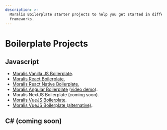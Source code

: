 ```yaml
---
description: >-
  Moralis Boilerplate starter projects to help you get started in different
  frameworks.
---
```


# Boilerplate Projects

## Javascript

* [Moralis Vanilla JS Boilerplate](https://github.com/MoralisWeb3/demo-apps/tree/main/moralis-vanilla-boilerplate).
* [Moralis React Boilerplate.](https://github.com/ethereum-boilerplate/ethereum-boilerplate)
* [Moralis React Native Boilerplate.](https://github.com/MoralisWeb3/demo-apps/tree/main/react-native-boilerplate)
* [Moralis Angular Boilerplate](https://github.com/MoralisWeb3/demo-apps/tree/main/moralis-angular-app) ([video demo](https://www.youtube.com/watch?v=3WU8ple4zsM)).
* Moralis NextJS Boilerplate (coming soon).
* [Moralis VueJS Boilerplate](https://github.com/MoralisWeb3/demo-apps/tree/main/moralis-vue3-boilerplate).
* [Moralis VueJS Boilerplate (alternative)](https://github.com/MoralisWeb3/demo-apps/tree/main/vue3-boiler-plate).

## C# (coming soon)
